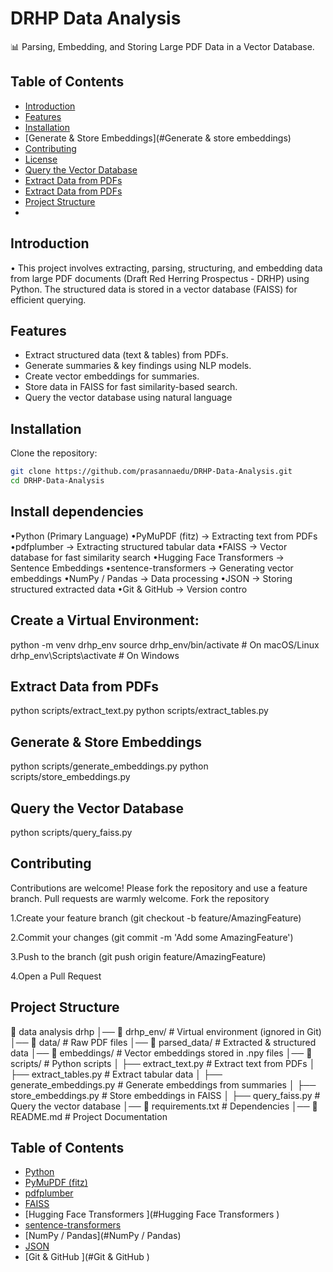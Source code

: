 # DRHP Data Analysis
📊 Parsing, Embedding, and Storing Large PDF Data in a Vector Database.

## Table of Contents
- [Introduction](#introduction)
- [Features](#features)
- [Installation](#installation)
- [Generate & Store Embeddings](#Generate & store embeddings)
- [Contributing](#contributing)
- [License](#license)
- [Query the Vector Database](#querythevectordatabase)
- [Extract Data from PDFs](#extractdatafrompdfs)
- [Extract Data from PDFs](#extractdatafrompdfs)
- [Project Structure](#projectstructure)
- 

## Introduction
• This project involves extracting, parsing, structuring, and embedding data from large PDF documents (Draft Red Herring Prospectus - DRHP) using Python. The structured data is stored in a vector database (FAISS) for efficient querying.

## Features
- Extract structured data (text & tables) from PDFs.
- Generate summaries & key findings using NLP models.
- Create vector embeddings for summaries.
- Store data in FAISS for fast similarity-based search.
- Query the vector database using natural language

## Installation

Clone the repository:
```bash
git clone https://github.com/prasannaedu/DRHP-Data-Analysis.git
cd DRHP-Data-Analysis
```
## Install dependencies
•Python (Primary Language)
•PyMuPDF (fitz) → Extracting text from PDFs
•pdfplumber → Extracting structured tabular data
•FAISS → Vector database for fast similarity search
•Hugging Face Transformers → Sentence Embeddings
•sentence-transformers → Generating vector embeddings
•NumPy / Pandas → Data processing
•JSON → Storing structured extracted data
•Git & GitHub → Version contro

##  Create a Virtual Environment:
python -m venv drhp_env
source drhp_env/bin/activate  # On macOS/Linux
drhp_env\Scripts\activate     # On Windows


##  Extract Data from PDFs
python scripts/extract_text.py
python scripts/extract_tables.py


## Generate & Store Embeddings
python scripts/generate_embeddings.py
python scripts/store_embeddings.py

## Query the Vector Database
python scripts/query_faiss.py


## Contributing
Contributions are welcome! Please fork the repository and use a feature branch. Pull requests are warmly welcome.
Fork the repository

1.Create your feature branch (git checkout -b feature/AmazingFeature)

2.Commit your changes (git commit -m 'Add some AmazingFeature')

3.Push to the branch (git push origin feature/AmazingFeature)

4.Open a Pull Request

## Project Structure
📁 data analysis drhp
│── 📂 drhp_env/                 # Virtual environment (ignored in Git)
│── 📂 data/                      # Raw PDF files
│── 📂 parsed_data/               # Extracted & structured data
│── 📂 embeddings/                # Vector embeddings stored in .npy files
│── 📂 scripts/                   # Python scripts
│   ├── extract_text.py           # Extract text from PDFs
│   ├── extract_tables.py         # Extract tabular data
│   ├── generate_embeddings.py    # Generate embeddings from summaries
│   ├── store_embeddings.py       # Store embeddings in FAISS
│   ├── query_faiss.py            # Query the vector database
│── 📜 requirements.txt           # Dependencies
│── 📜 README.md                  # Project Documentation


## Table of Contents
- [Python](#Python)
- [PyMuPDF (fitz)](#PyMuPDF (fitz))
- [pdfplumber](#pdfplumber)
- [FAISS ](#FAISS )
- [Hugging Face Transformers ](#Hugging Face Transformers )
- [sentence-transformers](#sentence-transformers)
- [NumPy / Pandas](#NumPy / Pandas)
- [JSON](#JSON )
- [Git & GitHub  ](#Git & GitHub  )
  
